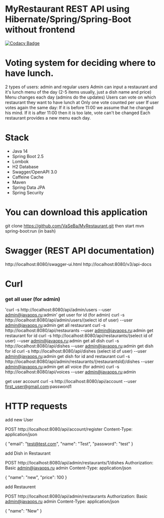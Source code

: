 # MyRestaurant REST API using Hibernate/Spring/Spring-Boot without frontend
[![Codacy Badge](https://app.codacy.com/project/badge/Grade/fb0a0e866ff043b2b38e0e9ee3c0db92)](https://www.codacy.com/gh/VaSeBa/MyRestaurant/dashboard?utm_source=github.com&amp;utm_medium=referral&amp;utm_content=VaSeBa/MyRestaurant&amp;utm_campaign=Badge_Grade)

# Voting system for deciding where to have lunch.

2 types of users: admin and regular users
Admin can input a restaurant and it's lunch menu of the day (2-5 items usually, just a dish name and price)
Menu changes each day (admins do the updates)
Users can vote on which restaurant they want to have lunch at
Only one vote counted per user
If user votes again the same day:
If it is before 11:00 we assume that he changed his mind.
If it is after 11:00 then it is too late, vote can't be changed
Each restaurant provides a new menu each day.


# Stack 

- Java 14
- Spring Boot 2.5
- Lombok 
- H2 Database
- Swagger/OpenAPI 3.0 
- Caffeine Cache
- Maven
- Spring Data JPA
- Spring Security

# You can download this application

git clone https://github.com/VaSeBa/MyRestaurant.git
then start
mvn spring-boot:run (in bash)


# Swagger (REST API documentation)

http://localhost:8080/swagger-ui.html
http://localhost:8080/v3/api-docs

# Curl 

### get all user (for admin)
'curl -s http://localhost:8080/api/admin/users --user admin@javaops.ru:admin'
get user for id (for admin)
curl -s http://localhost:8080/api/admin/users/(select id of user) --user admin@javaops.ru:admin
get all restaurant 
curl -s http://localhost:8080/api/restaurants --user admin@javaops.ru:admin
get restaurant for id 
curl -s http://localhost:8080/api/restaurants/(select id of user) --user admin@javaops.ru:admin
get all dish 
curl -s http://localhost:8080/api/dishes --user admin@javaops.ru:admin
get dish for id 
curl -s http://localhost:8080/api/dishes (select id of user) --user admin@javaops.ru:admin
get dish for id and restaurant
curl -s http://localhost:8080/api/admin/restaurants/{restaurantsId}/dishes --user admin@javaops.ru:admin
get all voice (for admin)
curl -s http://localhost:8080/api/voices --user admin@javaops.ru:admin

get user account 
curl -s http://localhost:8080/api/account --user first_user@gmail.com:password1

# HTTP requests

add new User

POST http://localhost:8080/api/account/register
Content-Type: application/json

{
      "email": "test@test.com",
      "name": "Test",
      "password": "test"
}

add Dish in Restaurant

POST http://localhost:8080/api/admin/restaurants/1/dishes
Authorization: Basic admin@javaops.ru admin
Content-Type: application/json

{
  "name": "new",
  "price": 100
}

add Restaurent

POST http://localhost:8080/api/admin/restaurants
Authorization: Basic admin@javaops.ru admin
Content-Type: application/json

{
  "name": "New"
}






